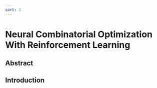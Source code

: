 ```yaml
---
sort: 2
---
```

# Neural Combinatorial Optimization With Reinforcement Learning

## Abstract

## Introduction